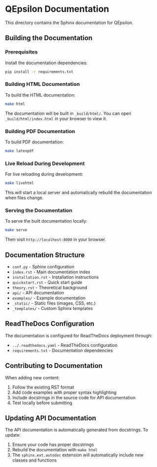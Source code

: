 # QEpsilon Documentation

This directory contains the Sphinx documentation for QEpsilon.

## Building the Documentation

### Prerequisites

Install the documentation dependencies:

```bash
pip install -r requirements.txt
```

### Building HTML Documentation

To build the HTML documentation:

```bash
make html
```

The documentation will be built in `_build/html/`. You can open `_build/html/index.html` in your browser to view it.

### Building PDF Documentation

To build PDF documentation:

```bash
make latexpdf
```

### Live Reload During Development

For live reloading during development:

```bash
make livehtml
```

This will start a local server and automatically rebuild the documentation when files change.

### Serving the Documentation

To serve the built documentation locally:

```bash
make serve
```

Then visit `http://localhost:8000` in your browser.

## Documentation Structure

- `conf.py` - Sphinx configuration
- `index.rst` - Main documentation index
- `installation.rst` - Installation instructions
- `quickstart.rst` - Quick start guide
- `theory.rst` - Theoretical background
- `api/` - API documentation
- `examples/` - Example documentation
- `_static/` - Static files (images, CSS, etc.)
- `_templates/` - Custom Sphinx templates

## ReadTheDocs Configuration

The documentation is configured for ReadTheDocs deployment through:

- `../.readthedocs.yaml` - ReadTheDocs configuration
- `requirements.txt` - Documentation dependencies

## Contributing to Documentation

When adding new content:

1. Follow the existing RST format
2. Add code examples with proper syntax highlighting
3. Include docstrings in the source code for API documentation
4. Test locally before submitting

## Updating API Documentation

The API documentation is automatically generated from docstrings. To update:

1. Ensure your code has proper docstrings
2. Rebuild the documentation with `make html`
3. The `sphinx.ext.autodoc` extension will automatically include new classes and functions 